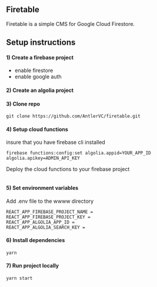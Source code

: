 ## Firetable

Firetable is a simple CMS for Google Cloud Firestore.

## Setup instructions

#### 1) Create a firebase project

- enable firestore
- enable google auth

#### 2) Create an algolia project

#### 3) Clone repo

```
git clone https://github.com/AntlerVC/firetable.git
```

#### 4) Setup cloud functions

insure that you have firebase cli installed

```
firebase functions:config:set algolia.appid=YOUR_APP_ID algolia.apikey=ADMIN_API_KEY
```

Deploy the cloud functions to your firebase project

```

```

#### 5) Set environment variables

Add .env file to the wwww directory

```
REACT_APP_FIREBASE_PROJECT_NAME =
REACT_APP_FIREBASE_PROJECT_KEY =
REACT_APP_ALGOLIA_APP_ID =
REACT_APP_ALGOLIA_SEARCH_KEY =
```

#### 6) Install dependencies

```
yarn
```

#### 7) Run project locally

```
yarn start
```
